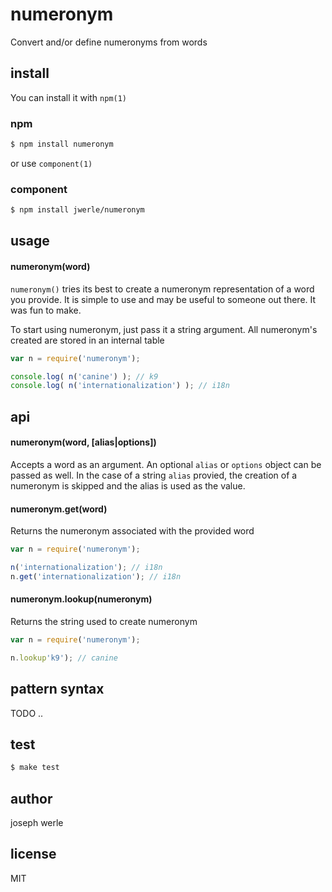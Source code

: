 numeronym
======

Convert and/or define numeronyms from words


## install
You can install it with `npm(1)`
### npm
```sh
$ npm install numeronym
```

or use `component(1)`
### component
```sh
$ npm install jwerle/numeronym
```

## usage
#### numeronym(word)
`numeronym()` tries its best to create a numeronym representation of a word you provide. It is simple
to use and may be useful to someone out there. It was fun to make.

To start using numeronym, just pass it a string argument. All numeronym's created are stored in an internal
table

```js
var n = require('numeronym');

console.log( n('canine') ); // k9
console.log( n('internationalization') ); // i18n

```

## api
#### numeronym(word, [alias|options])
Accepts a word as an argument. An optional `alias` or `options` object can be passed as well. In the case
of a string `alias` provied, the creation of a numeronym is skipped and the alias is used as the value.


#### numeronym.get(word)
Returns the numeronym associated with the provided word

```js
var n = require('numeronym');

n('internationalization'); // i18n
n.get('internationalization'); // i18n
```

#### numeronym.lookup(numeronym)
Returns the string used to create numeronym

```js
var n = require('numeronym');

n.lookup'k9'); // canine
```


## pattern syntax
TODO ..


## test
```sh
$ make test
```

## author
joseph werle

## license
MIT
